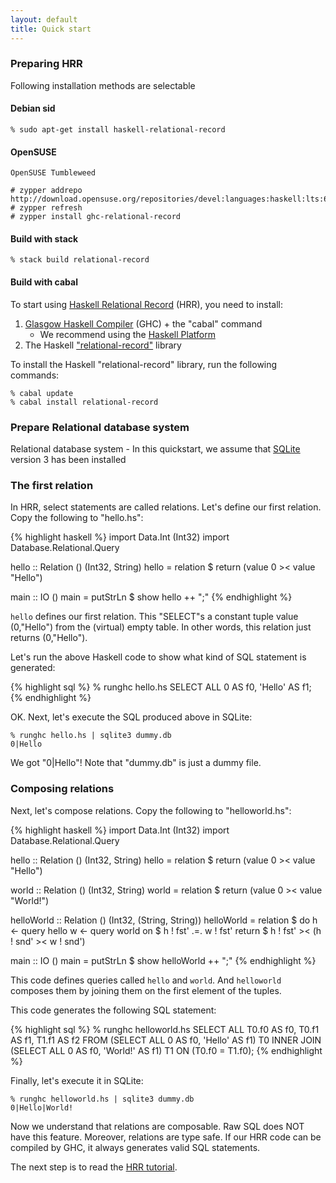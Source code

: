 ```yaml
---
layout: default
title: Quick start
---
```


### Preparing HRR

Following installation methods are selectable

#### <a name="install-on-debian"></a> Debian sid

    % sudo apt-get install haskell-relational-record

#### <a name="install-on-opensuse"></a> OpenSUSE

    OpenSUSE Tumbleweed

    # zypper addrepo http://download.opensuse.org/repositories/devel:languages:haskell:lts:6/openSUSE_Tumbleweed/devel:languages:haskell:lts:6.repo
    # zypper refresh
    # zypper install ghc-relational-record

#### <a name="build-with-stack"></a> Build with stack

    % stack build relational-record

#### <a name="build-with-cabal"></a> Build with cabal

To start using [Haskell Relational Record](http://khibino.github.io/haskell-relational-record/) (HRR), you need to install:

1. [Glasgow Haskell Compiler](https://www.haskell.org/ghc/) (GHC) + the "cabal" command
    - We recommend using the [Haskell Platform](https://www.haskell.org/platform/)
2. The Haskell ["relational-record"](http://hackage.haskell.org/package/relational-record) library

To install the Haskell "relational-record" library, run the following commands:

    % cabal update
    % cabal install relational-record

### Prepare Relational database system

Relational database system
    - In this quickstart, we assume that [SQLite](http://www.sqlite.org/) version 3 has been installed

### The first relation

In HRR, select statements are called relations.
Let's define our first relation. Copy the following to "hello.hs":

{% highlight haskell %}
import Data.Int (Int32)
import Database.Relational.Query

hello :: Relation () (Int32, String)
hello = relation $ return (value 0 >< value "Hello")

main :: IO ()
main = putStrLn $ show hello ++ ";"
{% endhighlight %}

`hello` defines our first relation. This "SELECT"s a constant tuple value (0,"Hello") from the (virtual) empty table. In other words, this relation just returns (0,"Hello").

Let's run the above Haskell code to show what kind of SQL statement is generated:

{% highlight sql %}
% runghc hello.hs
SELECT ALL 0 AS f0, 'Hello' AS f1;
{% endhighlight %}

OK. Next, let's execute the SQL produced above in SQLite:

    % runghc hello.hs | sqlite3 dummy.db
    0|Hello

We got "0\|Hello"! Note that "dummy.db" is just a dummy file.

### Composing relations

Next, let's compose relations. Copy the following to "helloworld.hs":

{% highlight haskell %}
import Data.Int (Int32)
import Database.Relational.Query

hello :: Relation () (Int32, String)
hello = relation $ return (value 0 >< value "Hello")

world :: Relation () (Int32, String)
world = relation $ return (value 0 >< value "World!")

helloWorld :: Relation () (Int32, (String, String))
helloWorld = relation $ do
    h <- query hello
    w <- query world
    on $ h ! fst' .=. w ! fst'
    return $ h ! fst' >< (h ! snd' >< w ! snd')

main :: IO ()
main = putStrLn $ show helloWorld ++ ";"
{% endhighlight %}

This code defines queries called `hello` and `world`. And `helloworld` composes them by joining them on the first element of the tuples.

This code generates the following SQL statement:

{% highlight sql %}
% runghc helloworld.hs
SELECT ALL T0.f0 AS f0, T0.f1 AS f1, T1.f1 AS f2 FROM (SELECT ALL 0 AS f0, 'Hello' AS f1) T0 INNER JOIN (SELECT ALL 0 AS f0, 'World!' AS f1) T1 ON (T0.f0 = T1.f0);
{% endhighlight %}

Finally, let's execute it in SQLite:

    % runghc helloworld.hs | sqlite3 dummy.db
    0|Hello|World!

Now we understand that relations are composable. Raw SQL does NOT have this feature. Moreover, relations are type safe. If our HRR code can be compiled by GHC, it always generates valid SQL statements.

The next step is to read the [HRR tutorial](tutorial.html).
